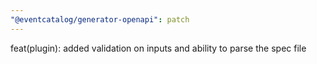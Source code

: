 ```yaml
---
"@eventcatalog/generator-openapi": patch
---
```


feat(plugin): added validation on inputs and ability to parse the spec file
